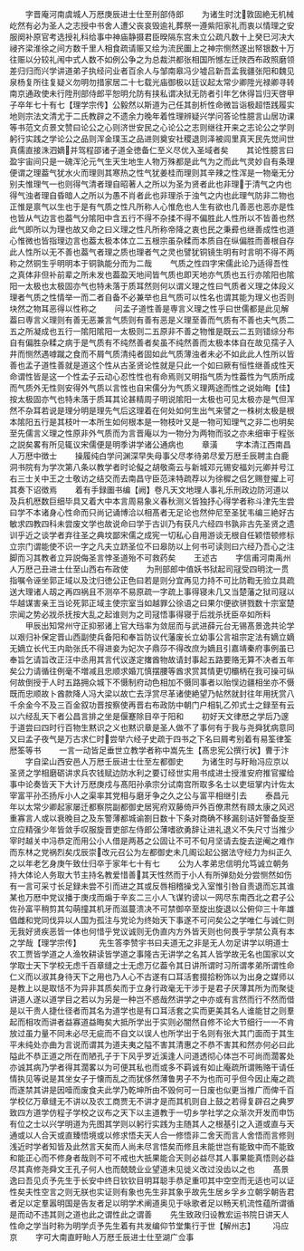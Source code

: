 <!-- { "loadSidebar": true } -->
　　字晋庵河南虞城人万厯庚辰进士仕至刑部侍郎
　　为诸生时沈敦固絶无机械屹然有必为圣人之志授中书舍人遭父丧哀毁逾礼葬祭一遵紫阳家礼而衷以情理之安服阕补原官考选授礼科给事中神庙静摄君臣暌隔东宫未立公疏凡数十上癸巳河决大祲齐梁淮徐之间方数千里人相食疏请赈又绘为流民圗上之神宗恻然遂出帑银数十万往赈以分较礼闱中式人数不如例公争之为总裁洪都张相国所憾左迁陜西布政照磨领差归归而兴学讲道弟子执经问业者百余人与邹南皋冯少墟吕新吾孟我疆张阳和魏见泉杨复所往复疑义勿明勿措家居二十七载光庙御极以廷议起太常少卿陞光禄卿寻转南京通政使未行陞刑部侍郎平恕明允防有挟私谓决狱无防者引年乞休得旨归天啓甲子卒年七十有七【理学宗传】公毅然以斯道为己任其剖析性命微旨诣极超悟践履实地则宗法文清尤于二氏教辟之不遗余力晚年着性理辨疑兴学问答论性臆言山居功课等书范文贞景文赞曰论公之心则济世安民之心论公之志则继往开来之志论公之学则躬行实践之学论公之品则浑金璞玉之品进则奠安社稷退则泽被闾里真天民先觉间世真儒直接洙泗嫡并驾程邵诸子道全徳备仁至义尽优入圣域者矣
　　其论性臆言曰盈宇宙间只是一磈浑沦元气生天生地生人物万殊都是此气为之而此气灵妙自有条理便谓之理葢气犹水火而理则其寒热之性气犹姜桂而理则其辛辣之性浑是一物毫无分别夫惟理气一也则得气清者理自昭著人之所以为圣为贤者此也非理于清气之内也得气浊者理自昏暗人之所以为愚不肖者此也非理杀于浊气之内也此理气防非二物也正惟是禀气以生也于是有气质之性凡所称人心惟危也人生有欲也几善恶也恶亦是性也皆从气边言也葢气分隂阳中含五行不得不杂揉不得不偏胜此人性所以不皆善也然此气即所以为理也故又命之曰义理之性凡所称帝降之衷也民之秉彛也继善成性也道心惟微也皆指理边言也葢太极本体立二五根宗虽杂糅而本质自在纵偏胜而善根自存此人性所以无不善也葢气者理之质也理者气之灵也譬犹铜镜生明有时言明不得不两称之然铜生乎明明本于铜孰能分而为二哉
　　气质之性四字宋儒此论乃适得吾性之真体非但补前辈之所未发也葢盈天地间皆气质也即天地亦气质也五行亦隂阳也隂阳一太极也太极固亦气也特未落于质耳然则何以谓义理之性曰气质者义理之体段义理者气质之性情举一而二者自备不必兼举也且气质可以性名也谓其能为理义也否则块然之物耳恶得以性称之
　　问孟子道性善是専言义理之性乎曰世儒都是此见解葢曰専言义理则有善无恶兼言气质则有善有恶是义理至善而气质有不善也夫气质二五之所凝成也五行一隂阳隂阳一太极则二五原非不善之物惟是既云二五则错综分布自有偏胜杂糅之病于是气质有不纯然善者矣虽不纯然善而太极本体自在故见孺子入井而恻然遇嘑蹴之食而不屑气质清纯者固如此气质薄浊者未必不如此此人性所以皆善也孟子道性善就是道这个性从古圣贤论性就是只此一个如曰厥有恒性继善成性天命谓性皆是这一个性孟子云动心忍性性也有命焉则又明指气质为性葢性为气质所成而气质外无性则安得外气质以言性也自宋儒分为气质义理两途而性之说始晦【佳】按太极固亦气也特未落于质耳其论甚精周子明说隂阳一太极也可见太极亦是气但浑然不杂耳若说是理分明是理先气后这理着在何处如何生出气来譬之一株树太极是根本隂阳五行是其枝叶一本所生如何根本是一物枝叶又是一物可知理气之非二也明矣至先儒言义理之性原非外气质而为言晋庵以为一物分为两物而驳之亦未细审于程张之説矣畧有所见辄议宋儒便是明季讲学诸公通病也
　　章潢
　　字本清江西南昌人万厯中徴士
　　操履纯白学问渊深早失母事父尽孝待弟尽爱万厯壬辰聘主白鹿洞书院有为学次第八条以教学者时论儗之胡敬斋云与新城邓元锡安福刘元卿并号江右三士关中王之士敬访之结交而去南昌守臣范涞特疏荐以为徐穉之侣乞赐登擢上可其奏下诏徴焉
　　着有手録圗书编【阙】卷凡天文地理人事礼乐刑政边防河道以及兵机厯数巨细毕具又着大中本言周易象义春秋测义皆独抒心得学者称斗津先生尝曰学不本诸身心性命而只尚记诵博洽以相髙者无足论也然仲尼至圣犹韦编三絶好古敏求四教四科未尝废文学也故说命曰学于古训乃有获凡六经四书孰非古先圣贤之遗训乎近之谈学者弃往圣之典坟鄙宋儒之成宪一切私心自用游谈无根自任颖悟顿修标立宗门谓能使不识一字之凡夫立跻圣位不曰皋防以上何书可读则曰六经乃吾心之注脚而习其教者立异説侮圣言悖圣道殆不可救药矣
　　王述古
　　字信甫河南禹州人万厯己丑进士仕至山西右布政使
　　为刑部郎中值妖书狱起司冦受四明沈一贯指嘱令诬坐郭正域以及沈归徳公正色曰若是则分宜再见力持不可比防鞫无验立具疏送大理诸人刼之再四祸且不测卒不易原疏一字疏上事得寝未几又当楚藩之狱司冦以华越谋害亲王当论死郭正域主使宗室当如越罪公徐语之曰果尔便欲骈戮数十宗室楚宗闻之势必戕杀抚按大乱之起谁则为之司冦悟事得寝于后戕杀抚臣卒如所料
　　甲辰出知常州守正抑邪诸上官大珰率为敛屈而与武进薛元台无锡髙景逸共论学以艰归补保定晋山西副使兵备阳和奉旨防议代藩废长立幼事公言祖宗定法有嫡立嫡无嫡立长代王内助张氏不得进妾为妃次子鼎莎不得改庶为嫡且引嘉靖秦府事例虽已奉旨乞请旨改正汪中丞用其言代议遂定撦酋物故请封事起五路要赂无算不决者五年矣公力请循往例毫不増减且忠顺求婚兀慎摆腰等酋求赏其情更切欛柄在我可操可纵何故倒授于人时五路拥众城下不慑制府动色相加不慑同事者以贻悮边疆相坐亦不慑既而忠顺故卜酋款降人冯大梁以故亡去浮赏尽革诸使絶望乃帖然就封往年用抚赏八千余金今不及三百金叙功晋按察使再晋右布政防中朝门户相轧乙夘式士之録至有云以六经乱天下者公昌言排之坐是偃蹇除目卒于阳和
　　初好天文律厯之学后乃邃于道尝曰四时行百物生黙识之义也黙识章是圣人做不了事何有于我与尧舜犹病意同又曰孟子夜气是万古求仁时尝举六经子史疏于四书之下名曰屑考别着有易筌律筌厯筌等书
　　一言一动皆足垂世立教学者称中嵩先生【髙忠宪公撰行状】曹于汴
　　字自梁山西安邑人万厯壬辰进士仕至左都御史
　　为诸生时与盱眙冯应京以圣贤之学相磨砺讲求兵农钱赋边防水利之要订经世实用书成进士授淮安府推官擢给事中论奏皆天下大计万厯庚戍与髙阳孙承宗分试南宫所取多名士以吏垣掌内计佐太宰富平孙丕扬斥小人之渠率其党相与磨牙争之久之公与富平相继引去
　　泰昌元年以太常少卿起家屡迁都察院副都御史居宪府双藤倚戸外百僚肃然有頋太康之风迟重寡言人或以衰晚目之及东警薄都城谕劄日数十下条对商确不移漏刻诘奸警备旋至立应精强少年皆敛手叹服旋晋吏部左侍郎公薄嗜欲勇辞让进礼退义不失尺寸当推少宰时越关中冯恭定而用公小人借是两惎之公固让不可不旬月坚请去旋去逆阉之难作而东林之党祸烈矣戊辰崇改元召公为左都御史未几阁讼起公据法守经力为纠正久之以年老乞身庚午致仕归卒于家年七十有七
　　公为人孝弟忠信明允笃诚立朝务持大体论人务取大节主持名教爱惜善其天性然而于小人有所弹劾处分尝恻然如伤有一言可采寸长足録未尝不引而进之其或反唇相稽操戈入室惟引咎自责退而忘其谁某也万厯中党议播于庚戌而煽于辛亥二三小人飞谋钓谤以一网尽东南西北之君子公佐孙富平稍剪其勾萌撞其机牙而滋蔓溃决不可禁御卒至旋出旋退以公俯仰三十年雄倡雌和党同伐异以人国为孤注与党论为终始天下事遂不可问矣公之学唯仁与诚仁则无我好贤疾恶皆一体也何惜乎党议诚则无伪直内方外皆天则也何畏乎学禁公真有本之学哉【理学宗传】
　　先生答李赞宇书曰夫道无之非是无人勿足讲学以明道士农工贾皆学道之人渔牧耕读皆学道之事隆古无讲学之名其人皆学故无名也国家以文学取士天下学校无虑千百章缝之士无虑万亿葢令其日讲所谓时习所谓孝弟所谓性命仁义而以淑其身待天下之用也乃人心不古遂有口耳活套掇拾粉饰以为出身之媒师以是教上以是取恬不为异非其质矣而于立身行政毫无干涉于是君子厌薄其所为而聚徒讲道人遂以道学目之若以为另是一种岂不惑哉然讲学之中亦或有言然而行不然而借是以干贵人捷仕径者而其名为道学也是有口耳活套之实而更美其名人谁能甘之则羣起而相攻而讲者益寡道益晦矣大抵所学出于实则必闇然自修不论大节细行一一不肯放过虽力量不同未必尽无疵而不自文以误人也所学出于名则有张大其门面而于其生平未纯处亦曲为言说而谓其为道夫夷之隘不害其清惠之不恭不害其和然亦何必曰此隘此不恭正道之所在而陋孔子于下风乎罗近溪逢人问道透彻心体岂不可尚而濶畧处亦诚其病乃学者得其濶畧以为可便其私也而或多不羁诚有如止庵疏所谓贿赂干请任情执见等说是其坐女子于懐而乱之而犹侈然薄鲁男子不为也而可乎但今因止庵之疏而遂禁其讲是因噎而废食夫此学乃乾坤所由不毁何可一日废也似更当推广而俾千百学校亿万章缝无不讲以及农工商贾无不讲才是而其机则自上鼓之若得复辟召之典罗致四方道学仿程子学校之议布之天下以主道教于一切乡学社学之众渐次开发而申饬有位之士以兴学明道为先图其学则以躬行实践为主随其人之根基引之入道或直与天通或以人合天或直臻悟境或以修求悟夫天人合一修悟非二舍天而言人舍悟而言修则浅近时学者知皆及此然言天矣而人尚未尽言悟矣而修且未能世岂有能致中而不能致和能正心而不修身者哉则不可不戒也大扺果能合天则必益尽其人事果能真悟则必益尽其真修尧舜文王孔子何人也而兢兢业业望道未见徙义改过没齿以之也
　　髙景逸曰吾见贞予先生于长安中终日钦钦目明耳聪手恭足重叩其中空空而无适也可以证性矣夫性空言之则无朕也实证则有象也先生非其象乎故先生居乡孚乡立朝孚朝告君者足以定羣嚣明国是告友者足以明学术阐道奥见于咏歌者足以畅天机流性蕴所谓循是而动不违其则之道也此之谓性此之谓善
　　先生致政归设教宏运书院日讲天人性命之学当时称为明学贞予先生着有共发编仰节堂集行于世【解州志】
　　冯应京
　　字可大南直盱眙人万厯壬辰进士仕至湖广佥事
